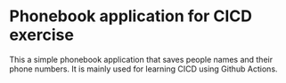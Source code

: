 # Phonebook application for CICD exercise

This a simple phonebook application that saves people names and their 
phone numbers. It is mainly used for learning CICD using Github Actions. 
